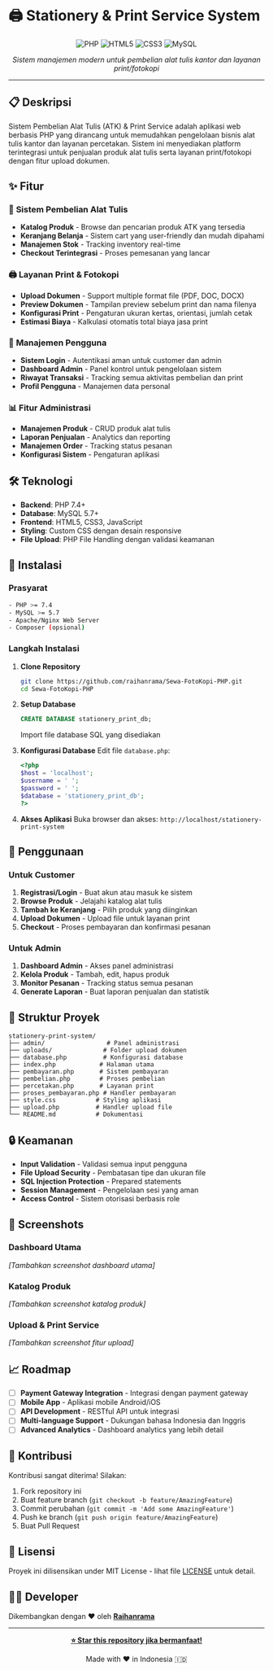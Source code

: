 # 🖨️ Stationery & Print Service System

<div align="center">

![PHP](https://img.shields.io/badge/PHP-777BB4?style=for-the-badge&logo=php&logoColor=white)
![HTML5](https://img.shields.io/badge/HTML5-E34F26?style=for-the-badge&logo=html5&logoColor=white)
![CSS3](https://img.shields.io/badge/CSS3-1572B6?style=for-the-badge&logo=css3&logoColor=white)
![MySQL](https://img.shields.io/badge/MySQL-005C84?style=for-the-badge&logo=mysql&logoColor=white)

*Sistem manajemen modern untuk pembelian alat tulis kantor dan layanan print/fotokopi*


</div>

---

## 📋 Deskripsi

Sistem Pembelian Alat Tulis (ATK) & Print Service adalah aplikasi web berbasis PHP yang dirancang untuk memudahkan pengelolaan bisnis alat tulis kantor dan layanan percetakan. Sistem ini menyediakan platform terintegrasi untuk penjualan produk alat tulis serta layanan print/fotokopi dengan fitur upload dokumen.

## ✨ Fitur

### 🛒 **Sistem Pembelian Alat Tulis**
- **Katalog Produk** - Browse dan pencarian produk ATK yang tersedia
- **Keranjang Belanja** - Sistem cart yang user-friendly dan mudah dipahami
- **Manajemen Stok** - Tracking inventory real-time
- **Checkout Terintegrasi** - Proses pemesanan yang lancar

### 🖨️ **Layanan Print & Fotokopi**
- **Upload Dokumen** - Support multiple format file (PDF, DOC, DOCX)
- **Preview Dokumen** - Tampilan preview sebelum print dan nama filenya 
- **Konfigurasi Print** - Pengaturan ukuran kertas, orientasi, jumlah cetak
- **Estimasi Biaya** - Kalkulasi otomatis total biaya jasa print

### 👤 **Manajemen Pengguna**
- **Sistem Login** - Autentikasi aman untuk customer dan admin
- **Dashboard Admin** - Panel kontrol untuk pengelolaan sistem
- **Riwayat Transaksi** - Tracking semua aktivitas pembelian dan print
- **Profil Pengguna** - Manajemen data personal

### 📊 **Fitur Administrasi**
- **Manajemen Produk** - CRUD produk alat tulis
- **Laporan Penjualan** - Analytics dan reporting
- **Manajemen Order** - Tracking status pesanan
- **Konfigurasi Sistem** - Pengaturan aplikasi

## 🛠️ Teknologi

- **Backend**: PHP 7.4+
- **Database**: MySQL 5.7+
- **Frontend**: HTML5, CSS3, JavaScript
- **Styling**: Custom CSS dengan desain responsive
- **File Upload**: PHP File Handling dengan validasi keamanan

## 🚀 Instalasi

### Prasyarat
```bash
- PHP >= 7.4
- MySQL >= 5.7
- Apache/Nginx Web Server
- Composer (opsional)
```

### Langkah Instalasi

1. **Clone Repository**
   ```bash
   git clone https://github.com/raihanrama/Sewa-FotoKopi-PHP.git
   cd Sewa-FotoKopi-PHP
   ```

2. **Setup Database**
   ```sql
   CREATE DATABASE stationery_print_db;
   ```
   Import file database SQL yang disediakan

3. **Konfigurasi Database**
   Edit file `database.php`:
   ```php
   <?php
   $host = 'localhost';
   $username = ' ';
   $password = ' ';
   $database = 'stationery_print_db';
   ?>
   ```

4. **Akses Aplikasi**
   Buka browser dan akses: `http://localhost/stationery-print-system`

## 📖 Penggunaan

### Untuk Customer
1. **Registrasi/Login** - Buat akun atau masuk ke sistem
2. **Browse Produk** - Jelajahi katalog alat tulis
3. **Tambah ke Keranjang** - Pilih produk yang diinginkan
4. **Upload Dokumen** - Upload file untuk layanan print
5. **Checkout** - Proses pembayaran dan konfirmasi pesanan

### Untuk Admin
1. **Dashboard Admin** - Akses panel administrasi
2. **Kelola Produk** - Tambah, edit, hapus produk
3. **Monitor Pesanan** - Tracking status semua pesanan
4. **Generate Laporan** - Buat laporan penjualan dan statistik

## 📁 Struktur Proyek

```
stationery-print-system/
├── admin/                 # Panel administrasi
├── uploads/              # Folder upload dokumen
├── database.php          # Konfigurasi database
├── index.php            # Halaman utama
├── pembayaran.php       # Sistem pembayaran
├── pembelian.php        # Proses pembelian
├── percetakan.php       # Layanan print
├── proses_pembayaran.php # Handler pembayaran
├── style.css           # Styling aplikasi
├── upload.php          # Handler upload file
└── README.md           # Dokumentasi
```

## 🔒 Keamanan

- **Input Validation** - Validasi semua input pengguna
- **File Upload Security** - Pembatasan tipe dan ukuran file
- **SQL Injection Protection** - Prepared statements
- **Session Management** - Pengelolaan sesi yang aman
- **Access Control** - Sistem otorisasi berbasis role

## 🎨 Screenshots

### Dashboard Utama
*[Tambahkan screenshot dashboard utama]*

### Katalog Produk
*[Tambahkan screenshot katalog produk]*

### Upload & Print Service
*[Tambahkan screenshot fitur upload]*

## 📈 Roadmap

- [ ] **Payment Gateway Integration** - Integrasi dengan payment gateway
- [ ] **Mobile App** - Aplikasi mobile Android/iOS
- [ ] **API Development** - RESTful API untuk integrasi
- [ ] **Multi-language Support** - Dukungan bahasa Indonesia dan Inggris
- [ ] **Advanced Analytics** - Dashboard analytics yang lebih detail

## 🤝 Kontribusi

Kontribusi sangat diterima! Silakan:

1. Fork repository ini
2. Buat feature branch (`git checkout -b feature/AmazingFeature`)
3. Commit perubahan (`git commit -m 'Add some AmazingFeature'`)
4. Push ke branch (`git push origin feature/AmazingFeature`)
5. Buat Pull Request

## 📄 Lisensi

Proyek ini dilisensikan under MIT License - lihat file [LICENSE](LICENSE) untuk detail.

## 👨‍💻 Developer

Dikembangkan dengan ❤️ oleh **[Raihanrama](https://github.com/raihanrama)**

---

<div align="center">

**[⭐ Star this repository jika bermanfaat!](https://github.com/username/stationery-print-system)**

Made with ❤️ in Indonesia 🇮🇩

</div>
